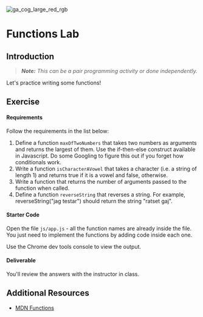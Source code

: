 ![ga_cog_large_red_rgb](https://cloud.githubusercontent.com/assets/40461/8183776/469f976e-1432-11e5-8199-6ac91363302b.png)

# Functions Lab

## Introduction

> ***Note:*** _This can be a pair programming activity or done independently._

Let's practice writing some functions!

## Exercise

#### Requirements

Follow the requirements in the list below:

1. Define a function `maxOfTwoNumbers` that takes two numbers as arguments and returns the largest of them. Use the if-then-else construct available in Javascript. Do some Googling to figure this out if you forget how conditionals work.
2. Write a function `isCharacterAVowel` that takes a character (i.e. a string of length 1) and returns true if it is a vowel and false, otherwise.
3. Write a function that returns the number of arguments passed to the function when called.
4. Define a function `reverseString` that reverses a string. For example, reverseString("jag testar") should return the string "ratset gaj".


#### Starter Code

Open the file `js/app.js` - all the function names are already inside the file.  You just need to implement the functions by adding code inside each one.

Use the Chrome dev tools console to view the output.

#### Deliverable

You'll review the answers with the instructor in class.

## Additional Resources

- [MDN Functions](https://developer.mozilla.org/en-US/docs/Web/JavaScript/Guide/Functions)
